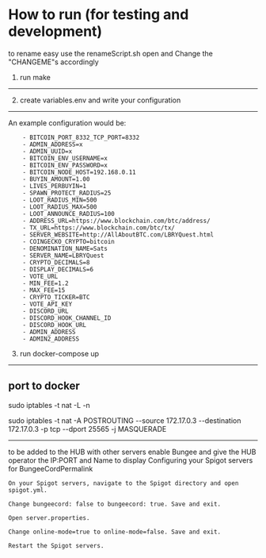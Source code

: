 How to run (for testing and development)
=========================================

to rename easy use the renameScript.sh
open and Change the "CHANGEME"s accordingly

1. run make
--------------

2. create variables.env and write your configuration
-----------------------------------------------------
An example configuration would be:

```
    - BITCOIN_PORT_8332_TCP_PORT=8332
    - ADMIN_ADDRESS=x
    - ADMIN_UUID=x
    - BITCOIN_ENV_USERNAME=x
    - BITCOIN_ENV_PASSWORD=x
    - BITCOIN_NODE_HOST=192.168.0.11
    - BUYIN_AMOUNT=1.00
    - LIVES_PERBUYIN=1
    - SPAWN_PROTECT_RADIUS=25
    - LOOT_RADIUS_MIN=500
    - LOOT_RADIUS_MAX=500
    - LOOT_ANNOUNCE_RADIUS=100
    - ADDRESS_URL=https://www.blockchain.com/btc/address/
    - TX_URL=https://www.blockchain.com/btc/tx/
    - SERVER_WEBSITE=http://AllAboutBTC.com/LBRYQuest.html
    - COINGECKO_CRYPTO=bitcoin
    - DENOMINATION_NAME=Sats
    - SERVER_NAME=LBRYQuest
    - CRYPTO_DECIMALS=8
    - DISPLAY_DECIMALS=6
    - VOTE_URL
    - MIN_FEE=1.2
    - MAX_FEE=15
    - CRYPTO_TICKER=BTC
    - VOTE_API_KEY
    - DISCORD_URL
    - DISCORD_HOOK_CHANNEL_ID
    - DISCORD_HOOK_URL
    - ADMIN_ADDRESS
    - ADMIN2_ADDRESS
```

3. run docker-compose up
--------------------------

port to docker
----------------------
sudo iptables -t nat -L -n

sudo iptables -t nat -A POSTROUTING --source 172.17.0.3 --destination 172.17.0.3 -p tcp --dport 25565 -j MASQUERADE

----------------------
to be added to the HUB with other servers enable Bungee and give the HUB operator the IP:PORT and Name to display
Configuring your Spigot servers for BungeeCordPermalink

    On your Spigot servers, navigate to the Spigot directory and open spigot.yml.

    Change bungeecord: false to bungeecord: true. Save and exit.

    Open server.properties.

    Change online-mode=true to online-mode=false. Save and exit.

    Restart the Spigot servers.
